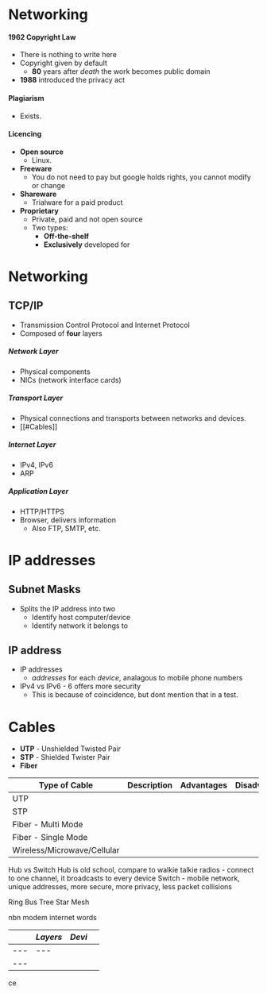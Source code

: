 # Networking
#### 1962 Copyright Law
- There is nothing to write here
- Copyright given by default
	- **80** years after *death* the work becomes public domain
- **1988** introduced the privacy act

#### Plagiarism
- Exists.

#### Licencing
- **Open source**
	- Linux.
- **Freeware**
	- You do not need to pay but google holds rights, you cannot modify or change 
- **Shareware**
	- Trialware for a paid product
- **Proprietary**
	- Private, paid and not open source
	- Two types:
		- **Off-the-shelf**
		- **Exclusively** developed for 

# Networking
## TCP/IP
- Transmission Control Protocol and Internet Protocol
- Composed of **four** layers

##### Network Layer
- Physical components
- NICs (network interface cards)

##### Transport Layer
- Physical connections and transports between networks and devices.
- [[#Cables]]

##### Internet Layer
- IPv4, IPv6
- ARP

##### Application Layer
- HTTP/HTTPS
- Browser, delivers information
	- Also FTP, SMTP, etc.

# IP addresses
## Subnet Masks
- Splits the IP address into two
	- Identify host computer/device
	- Identify network it belongs to

## IP address
- IP addresses
	- *addresses* for each *device*, analagous to mobile phone numbers
- IPv4 vs IPv6 - 6 offers more security
	- This is because of coincidence, but dont mention that in a test.


# Cables
- **UTP** - Unshielded Twisted Pair
- **STP** - Shielded Twister Pair
- **Fiber**

| Type of Cable               | Description | Advantages | Disadvantages |
| --------------------------- | ----------- | ---------- | ------------- |
| UTP                         |             |            |               |
| STP                         |             |            |               |
| Fiber - Multi Mode          |             |            |               |
| Fiber - Single Mode         |             |            |               |
| Wireless/Microwave/Cellular |             |            |               |

Hub vs Switch
Hub is old school, compare to walkie talkie radios - connect to one channel, it broadcasts to every device
Switch - mobile network, unique addresses, more secure, more privacy, less packet collisions


Ring Bus Tree Star Mesh

nbn
modem
internet
words

|     | ***Layers*** | ***Devi***    |     |
| --- | ------------ | --- | --- |
| --- | ---          |     |     |
| --- |              |     |     |
ce  